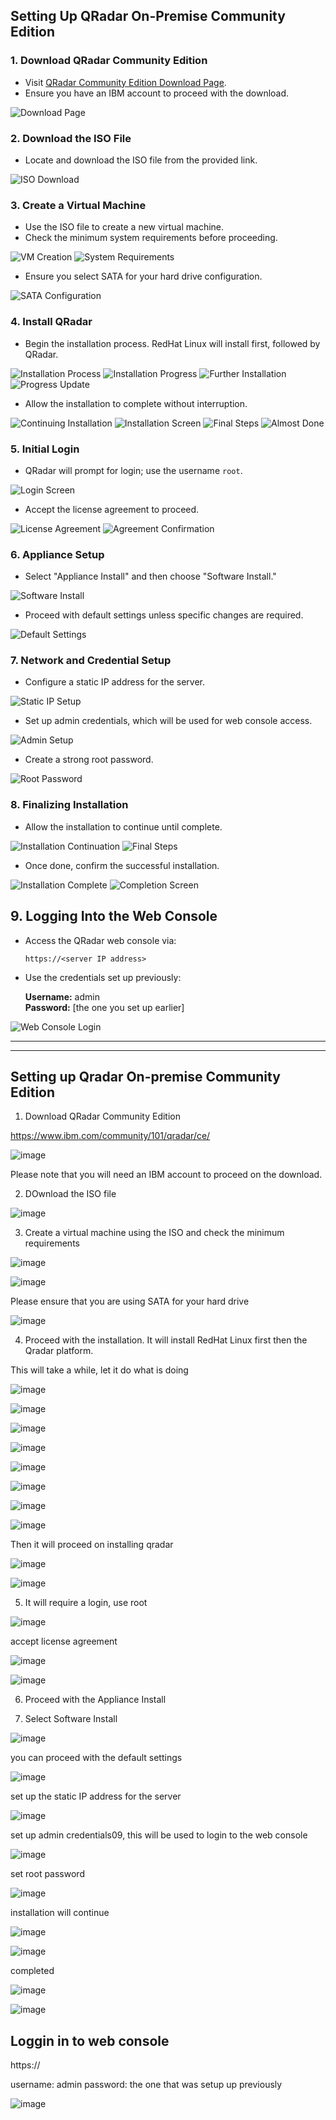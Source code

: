 ## Setting Up QRadar On-Premise Community Edition

### 1. Download QRadar Community Edition

- Visit [QRadar Community Edition Download Page](https://www.ibm.com/community/101/qradar/ce/).
- Ensure you have an IBM account to proceed with the download.

![Download Page](https://github.com/user-attachments/assets/c07ccdfe-7f65-45a4-a002-0a787364c8af)

### 2. Download the ISO File

- Locate and download the ISO file from the provided link.

![ISO Download](https://github.com/user-attachments/assets/90ffd459-08dc-4917-af04-060831dfb4ac)

### 3. Create a Virtual Machine

- Use the ISO file to create a new virtual machine.
- Check the minimum system requirements before proceeding.

![VM Creation](https://github.com/user-attachments/assets/3eb572d8-ed77-4a77-8d99-18ca02fea764)
![System Requirements](https://github.com/user-attachments/assets/eaa62891-8405-4ff0-aa20-b3f5e1902ab2)
- Ensure you select SATA for your hard drive configuration.

![SATA Configuration](https://github.com/user-attachments/assets/3534429c-f2b8-482c-9533-76af20df7887)

### 4. Install QRadar

- Begin the installation process. RedHat Linux will install first, followed by QRadar.

![Installation Process](https://github.com/user-attachments/assets/aa9437db-76bc-4f1a-aa51-e4311caed2ea)
![Installation Progress](https://github.com/user-attachments/assets/20fae855-0e71-443e-ab51-1d81bfc47f87)
![Further Installation](https://github.com/user-attachments/assets/f8f0702d-2e22-4c83-adf9-d39280fe9870)
![Progress Update](https://github.com/user-attachments/assets/d4dab7b5-3720-4630-b9f8-7b2cd4b71aed)

- Allow the installation to complete without interruption.

![Continuing Installation](https://github.com/user-attachments/assets/d133ecfe-1d8a-489c-b90c-5056bf338546)
![Installation Screen](https://github.com/user-attachments/assets/1694f989-eecd-47cc-b4aa-f12c0fbbf875)
![Final Steps](https://github.com/user-attachments/assets/5627bef8-d055-4a37-bcf4-42429b06d068)
![Almost Done](https://github.com/user-attachments/assets/68631872-4fcf-4077-a7ff-9f58bde4810f)

### 5. Initial Login

- QRadar will prompt for login; use the username `root`.

![Login Screen](https://github.com/user-attachments/assets/77604257-4ec5-421f-9b6b-061125fa3da9)
- Accept the license agreement to proceed.

![License Agreement](https://github.com/user-attachments/assets/979ef299-dad1-4ee0-b84d-5472b28db01b)
![Agreement Confirmation](https://github.com/user-attachments/assets/cc101f73-73c0-43ad-b0fe-c0862cb12026)

### 6. Appliance Setup

- Select "Appliance Install" and then choose "Software Install."

![Software Install](https://github.com/user-attachments/assets/256ad351-c329-40c1-97b3-765e36268bd5)
- Proceed with default settings unless specific changes are required.

![Default Settings](https://github.com/user-attachments/assets/4c96552b-0673-44e7-863f-f220e241580b)

### 7. Network and Credential Setup

- Configure a static IP address for the server.

![Static IP Setup](https://github.com/user-attachments/assets/5a6ac80c-2eb1-4b97-bfe6-0a9def71be9a)
- Set up admin credentials, which will be used for web console access.

![Admin Setup](https://github.com/user-attachments/assets/5f87fcfc-d11c-4bea-94ed-f6d2cedae388)
- Create a strong root password.

![Root Password](https://github.com/user-attachments/assets/3f6c4a6b-72d2-4524-845c-0c6a32dd0220)

### 8. Finalizing Installation

- Allow the installation to continue until complete.

![Installation Continuation](https://github.com/user-attachments/assets/7cf017d2-32db-4bf3-a73b-5ca36185f6d1)
![Final Steps](https://github.com/user-attachments/assets/6f5531ab-388f-4451-9199-3eef53574230)
- Once done, confirm the successful installation.

![Installation Complete](https://github.com/user-attachments/assets/431efef2-1ccf-4eb7-afad-e1b5c1acc274)
![Completion Screen](https://github.com/user-attachments/assets/25818a72-c4b6-4294-8e6b-72b5240172c4)

## 9. Logging Into the Web Console

- Access the QRadar web console via:
  
  `https://<server IP address>`

- Use the credentials set up previously:
  
  **Username:** admin  
  **Password:** [the one you set up earlier]

![Web Console Login](https://github.com/user-attachments/assets/6ddbcdf7-b7f8-4b0c-8509-11d849e172f0)






---
---
## Setting up Qradar On-premise Community Edition

1. Download QRadar Community Edition 

https://www.ibm.com/community/101/qradar/ce/

![image](https://github.com/user-attachments/assets/c07ccdfe-7f65-45a4-a002-0a787364c8af)

Please note that you will need an IBM account to proceed on the download.

2. DOwnload the ISO file

![image](https://github.com/user-attachments/assets/90ffd459-08dc-4917-af04-060831dfb4ac)

3. Create a virtual machine using the ISO and check the minimum requirements

![image](https://github.com/user-attachments/assets/3eb572d8-ed77-4a77-8d99-18ca02fea764)

![image](https://github.com/user-attachments/assets/eaa62891-8405-4ff0-aa20-b3f5e1902ab2)

Please ensure that you are using SATA for your hard drive

![image](https://github.com/user-attachments/assets/3534429c-f2b8-482c-9533-76af20df7887)

4. Proceed with the installation. It will install RedHat Linux first then the Qradar platform.

This will take a while, let it do what is doing 

![image](https://github.com/user-attachments/assets/aa9437db-76bc-4f1a-aa51-e4311caed2ea)

![image](https://github.com/user-attachments/assets/20fae855-0e71-443e-ab51-1d81bfc47f87)

![image](https://github.com/user-attachments/assets/f8f0702d-2e22-4c83-adf9-d39280fe9870)

![image](https://github.com/user-attachments/assets/d4dab7b5-3720-4630-b9f8-7b2cd4b71aed)

![image](https://github.com/user-attachments/assets/d133ecfe-1d8a-489c-b90c-5056bf338546)

![image](https://github.com/user-attachments/assets/1694f989-eecd-47cc-b4aa-f12c0fbbf875)

![image](https://github.com/user-attachments/assets/5627bef8-d055-4a37-bcf4-42429b06d068)

![image](https://github.com/user-attachments/assets/68631872-4fcf-4077-a7ff-9f58bde4810f)

Then it will proceed on installing qradar

![image](https://github.com/user-attachments/assets/5eb7b858-a02b-4ce1-a915-3317aa21d2eb)

![image](https://github.com/user-attachments/assets/a039dcc4-4c84-4357-9484-7cf9dd58c12d)

5. It will require a login, use root

![image](https://github.com/user-attachments/assets/77604257-4ec5-421f-9b6b-061125fa3da9)

accept license agreement

![image](https://github.com/user-attachments/assets/979ef299-dad1-4ee0-b84d-5472b28db01b)

![image](https://github.com/user-attachments/assets/cc101f73-73c0-43ad-b0fe-c0862cb12026)

6. Proceed with the Appliance Install

7. Select Software Install

![image](https://github.com/user-attachments/assets/256ad351-c329-40c1-97b3-765e36268bd5)

you can proceed with the default settings

![image](https://github.com/user-attachments/assets/4c96552b-0673-44e7-863f-f220e241580b)

set up the static IP address for the server

![image](https://github.com/user-attachments/assets/5a6ac80c-2eb1-4b97-bfe6-0a9def71be9a)

set up admin credentials09, this will be used to login to the web console

![image](https://github.com/user-attachments/assets/5f87fcfc-d11c-4bea-94ed-f6d2cedae388)

set root password

![image](https://github.com/user-attachments/assets/3f6c4a6b-72d2-4524-845c-0c6a32dd0220)

installation will continue

![image](https://github.com/user-attachments/assets/7cf017d2-32db-4bf3-a73b-5ca36185f6d1)

![image](https://github.com/user-attachments/assets/6f5531ab-388f-4451-9199-3eef53574230)

completed

![image](https://github.com/user-attachments/assets/431efef2-1ccf-4eb7-afad-e1b5c1acc274)

![image](https://github.com/user-attachments/assets/25818a72-c4b6-4294-8e6b-72b5240172c4)

## Loggin in to web console

https://<server IP address>

username: admin
password: the one that was setup up previously

![image](https://github.com/user-attachments/assets/6ddbcdf7-b7f8-4b0c-8509-11d849e172f0)


